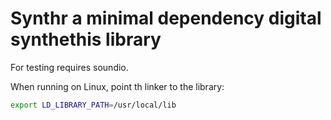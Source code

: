 # Synthr a minimal dependency digital synthethis library

For testing requires soundio.

When running on Linux, point th linker to the library:
``` bash
export LD_LIBRARY_PATH=/usr/local/lib
```